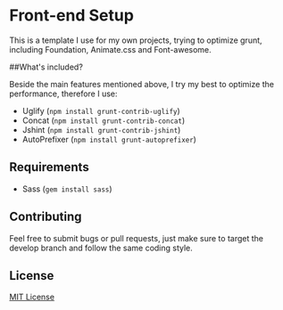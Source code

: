 # Front-end Setup

This is a template I use for my own projects, trying to optimize grunt, including Foundation, Animate.css and Font-awesome.


##What's included?

Beside the main features mentioned above, I try my best to optimize the performance, therefore I use:

* Uglify (`npm install grunt-contrib-uglify`)
* Concat (`npm install grunt-contrib-concat`)
* Jshint (`npm install grunt-contrib-jshint`)
* AutoPrefixer (`npm install grunt-autoprefixer`)

## Requirements

* Sass (`gem install sass`)


## Contributing

Feel free to submit bugs or pull requests, just make sure to target the develop branch and follow the same coding style.

## License

[MIT License](http://en.wikipedia.org/wiki/MIT_License)



